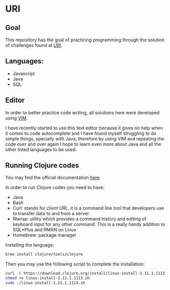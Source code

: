 # URI

## Goal

This repository has the goal of practicing programming through the solution of challenges found at [URI](https://www.beecrowd.com.br/judge/pt).

## Languages:

- Javascript
- Java
- SQL

## Editor

In order to better practice code writing, all solutions here were developed using [VIM](https://www.vim.org/download.php).

I have recently started to use this text editor because it gives no help when it comes to code autocomplete and I have found myself struggling to do simple things, specially with Java, therefore by using VIM and repeating the code over and over again I hope to learn even more about Java and all the other listed languages to be used.

## Running Clojure codes

You may find the official documentation [here](https://clojure.org/guides/install_clojure#brew).

In order to run Clojure codes you need to have:

- Java
- Bash
- Curl: stands for *client URL*, it is a command line tool that developers use to transfer data to and from a server.
- Rlwrap: utility which provides a command history and editing of keyboard input for any other command. This is a really handy addition to SQL*Plus and RMAN on Linux
- Homebrew: package manager

Installing the language:

```bash
brew install clojure/tools/clojure
```

Then you may use the following script to complete the installation:

```bash
curl -O https://download.clojure.org/install/linux-install-1.11.1.1113.sh
chmod +x linux-install-1.11.1.1113.sh
sudo ./linux-install-1.11.1.1113.sh
```
